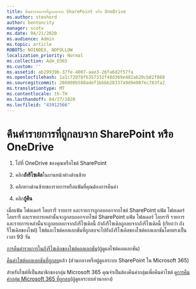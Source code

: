```yaml
---
title: คืนค่ารายการที่ถูกลบจาก SharePoint หรือ OneDrive
ms.author: stevhord
author: bentoncity
manager: scotv
ms.date: 04/21/2020
ms.audience: Admin
ms.topic: article
ROBOTS: NOINDEX, NOFOLLOW
localization_priority: Normal
ms.collection: Adm_O365
ms.custom: ''
ms.assetid: ab29939b-37fe-4007-aae3-26fa6d2f57fa
ms.openlocfilehash: 1a1c72078f6357332f48d369e482ab20cb82f868
ms.sourcegitcommit: 286000b588adef1bbbb28337a9d9e087ec783fa2
ms.translationtype: MT
ms.contentlocale: th-TH
ms.lasthandoff: 04/27/2020
ms.locfileid: "43912566"
---
```

# <a name="restore-deleted-items-from-sharepoint-or-onedrive"></a>คืนค่ารายการที่ถูกลบจาก SharePoint หรือ OneDrive

1. ไปที่ OneDrive ของคุณหรือไซต์ SharePoint
    
2. คลิก**ถังรีไซเคิล**ในบานหน้าต่างด้านซ้าย 
    
3. คลิกทางด้านซ้ายของรายการหรือแฟ้มที่คุณต้องการคืนค่า
    
4. คลิก**กู้คืน** 
    
เมื่อแฟ้ม โฟลเดอร์ ไลบรารี รายการ และรายการถูกลบออกจากไซต์ SharePoint แฟ้ม โฟลเดอร์ ไลบรารี และรายการเหล่านั้นจะถูกลบออกจากไซต์ SharePoint แฟ้ม โฟลเดอร์ ไลบรารี รายการ และรายการเหล่านั้นจะถูกลบออกจากถังรีไซเคิลนี้ ถ้าถังรีไซเคิลถูกลบจากถังรีไซเคิลนี้ (เรียกว่า ถังรีไซเคิลของไซต์) ไซต์และไซต์คอลเลกชันที่ถูกลบจะไปยังถังรีไซเคิลของไซต์คอลเลกชันโดยตรงเป็นเวลา 93 วัน
  
[การคืนค่ารายการในถังรีไซเคิลของไซต์คอลเลกชัน](https://go.microsoft.com/fwlink/?linkid=867800)(ผู้ดูแลไซต์คอลเลกชัน) 
  
[คืนค่าไซต์คอลเลกชันที่ถูกลบ](https://go.microsoft.com/fwlink/?linkid=867660)แล้ว (ส่วนกลางหรือผู้ดูแลระบบ SharePoint ใน Microsoft 365) 
  
สําหรับไซต์ที่เป็นสมาชิกของกลุ่ม Microsoft 365 คุณจําเป็นต้องคืนค่ากลุ่มเพื่อคืนค่าไซต์ ดู[การคืนค่ากลุ่ม Microsoft 365 ที่ถูกลบ](https://go.microsoft.com/fwlink/?linkid=867802)(ผู้ดูแลระบบส่วนกลาง) 
  

